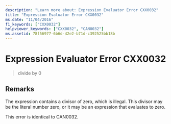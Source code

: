 ```yaml
---
description: "Learn more about: Expression Evaluator Error CXX0032"
title: "Expression Evaluator Error CXX0032"
ms.date: "11/04/2016"
f1_keywords: ["CXX0032"]
helpviewer_keywords: ["CXX0032", "CAN0032"]
ms.assetid: 78f56977-6b6d-42e2-b71d-c392525bb18b
---
```

# Expression Evaluator Error CXX0032

> divide by 0

## Remarks

The expression contains a divisor of zero, which is illegal. This divisor may be the literal number zero, or it may be an expression that evaluates to zero.

This error is identical to CAN0032.
